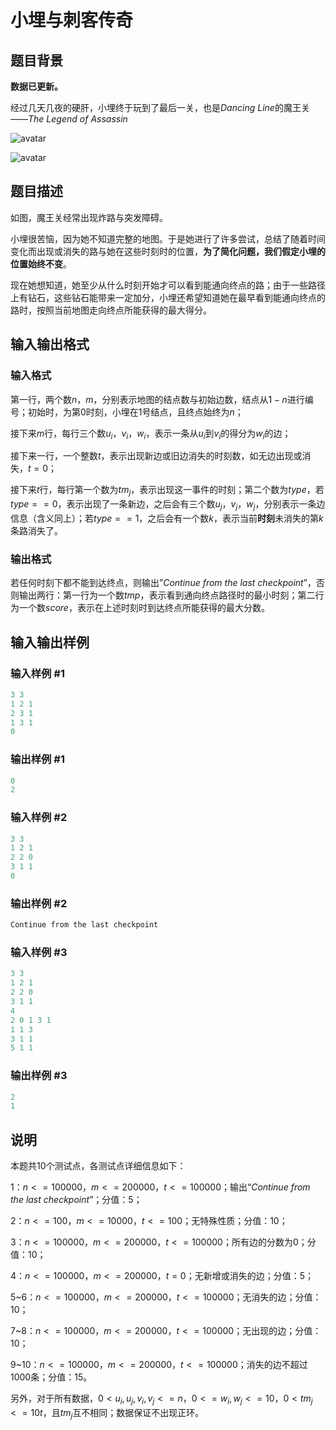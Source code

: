 # 小埋与刺客传奇

## 题目背景

**数据已更新。**

经过几天几夜的硬肝，小埋终于玩到了最后一关，也是$Dancing$ $Line$的魔王关——$The$ $Legend$ $of$ $Assassin$

![avatar](https://cdn.luogu.com.cn/upload/pic/34876.png)

![avatar](https://cdn.luogu.com.cn/upload/pic/35145.png)

## 题目描述

如图，魔王关经常出现炸路与突发障碍。

小埋很苦恼，因为她不知道完整的地图。于是她进行了许多尝试，总结了随着时间变化而出现或消失的路与她在这些时刻时的位置，**为了简化问题，我们假定小埋的位置始终不变**。

现在她想知道，她至少从什么时刻开始才可以看到能通向终点的路；由于一些路径上有钻石，这些钻石能带来一定加分，小埋还希望知道她在最早看到能通向终点的路时，按照当前地图走向终点所能获得的最大得分。

## 输入输出格式

### 输入格式

第一行，两个数$n$，$m$，分别表示地图的结点数与初始边数，结点从$1-n$进行编号；初始时，为第$0$时刻，小埋在$1$号结点，且终点始终为$n$；

接下来$m$行，每行三个数$u_i$，$v_i$，$w_i$，表示一条从$u_i$到$v_i$的得分为$w_i$的边；

接下来一行，一个整数$t$，表示出现新边或旧边消失的时刻数，如无边出现或消失，$t=0$；

接下来$t$行，每行第一个数为$tm_j$，表示出现这一事件的时刻；第二个数为$type$，若$type==0$，表示出现了一条新边，之后会有三个数$u_j$，$v_j$，$w_j$，分别表示一条边信息（含义同上）；若$type==1$，之后会有一个数$k$，表示当前**时刻**未消失的第$k$条路消失了。

### 输出格式

若任何时刻下都不能到达终点，则输出”$Continue$ $from$ $the$ $last$ $checkpoint$”，否则输出两行：第一行为一个数$tmp$，表示看到通向终点路径时的最小时刻；第二行为一个数$score$，表示在上述时刻时到达终点所能获得的最大分数。

## 输入输出样例

### 输入样例 #1

```cpp
3 3
1 2 1
2 3 1
1 3 1
0
```


### 输出样例 #1

```cpp
0
2
```


### 输入样例 #2

```cpp
3 3
1 2 1
2 2 0
3 1 1
0
```


### 输出样例 #2

```cpp
Continue from the last checkpoint
```


### 输入样例 #3

```cpp
3 3
1 2 1
2 2 0
3 1 1
4
2 0 1 3 1
1 1 3
3 1 1
5 1 1
```


### 输出样例 #3

```cpp
2
1
```


## 说明

本题共$10$个测试点，各测试点详细信息如下：

$1$：$n<=100000$，$m<=200000$，$t<=100000$；输出“$Continue$ $from$ $the$ $last$ $checkpoint$”；分值：$5$；

$2$：$n<=100$，$m<=10000$，$t<=100$；无特殊性质；分值：$10$；

$3$：$n<=100000$，$m<=200000$，$t<=100000$；所有边的分数为$0$；分值：$10$；

$4$：$n<=100000$，$m<=200000$，$t=0$；无新增或消失的边；分值：$5$；

$5$~$6$：$n<=100000$，$m<=200000$，$t<=100000$；无消失的边；分值：$10$；

$7$~$8$：$n<=100000$，$m<=200000$，$t<=100000$；无出现的边；分值：$10$；

$9$~$10$：$n<=100000$，$m<=200000$，$t<=100000$；消失的边不超过$1000$条；分值：$15$。

另外，对于所有数据，$0<u_i,u_j,v_i,v_j<=n$，$0<=w_i,w_j<=10$，$0<tm_j<=10t$，且$tm_j$互不相同；数据保证不出现正环。

